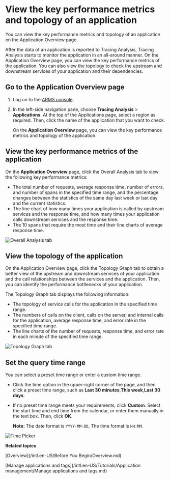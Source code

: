 # View the key performance metrics and topology of an application

You can view the key performance metrics and topology of an application on the Application Overview page.

After the data of an application is reported to Tracing Analysis, Tracing Analysis starts to monitor the application in an all-around manner. On the Application Overview page, you can view the key performance metrics of the application. You can also view the topology to check the upstream and downstream services of your application and their dependencies.

## Go to the Application Overview page

1.  Log on to the [ARMS console](https://arms-ap-southeast-1.console.aliyun.com/#/home).

2.  In the left-side navigation pane, choose **Tracing Analysis** \> **Applications**. At the top of the Applications page, select a region as required. Then, click the name of the application that you want to check.

    On the **Application Overview** page, you can view the key performance metrics and topology of the application.


## View the key performance metrics of the application

On the **Application Overview** page, click the Overall Analysis tab to view the following key performance metrics:

-   The total number of requests, average response time, number of errors, and number of spans in the specified time range, and the percentage changes between the statistics of the same day last week or last day and the current statistics.
-   The line chart of how many times your application is called by upstream services and the response time, and how many times your application calls downstream services and the response time.
-   The 10 spans that require the most time and their line charts of average response time.

![Overall Analysis tab](../images/p270002.png "Overall Analysis tab")

## View the topology of the application

On the Application Overview page, click the Topology Graph tab to obtain a better view of the upstream and downstream services of your application and the call relationships between the services and the application. Then, you can identify the performance bottlenecks of your application.

The Topology Graph tab displays the following information:

-   The topology of service calls for the application in the specified time range.
-   The numbers of calls on the client, calls on the server, and internal calls for the application, average response time, and error rate in the specified time range.
-   The line charts of the number of requests, response time, and error rate in each minute of the specified time range.

![Topology Graph tab](../images/p270021.png "Topology Graph tab")

## Set the query time range

You can select a preset time range or enter a custom time range.

-   Click the time option in the upper-right corner of the page, and then click a preset time range, such as **Last 30 minutes**,**This week**,**Last 30 days**.
-   If no preset time range meets your requirements, click **Custom**. Select the start time and end time from the calendar, or enter them manually in the text box. Then, click **OK**.

    **Note:** The date format is `YYYY-MM-DD`, The time format is `HH:MM`.


![Time Picker](../images/p53830.png "Query time range selector")

**Related topics**  


[Overview](/intl.en-US/Before You Begin/Overview.md)

[Manage applications and tags](/intl.en-US/Tutorials/Application management/Manage applications and tags.md)

